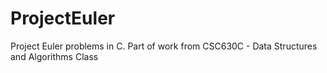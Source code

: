 # ProjectEuler
Project Euler problems in C. Part of work from CSC630C - Data Structures and Algorithms Class

